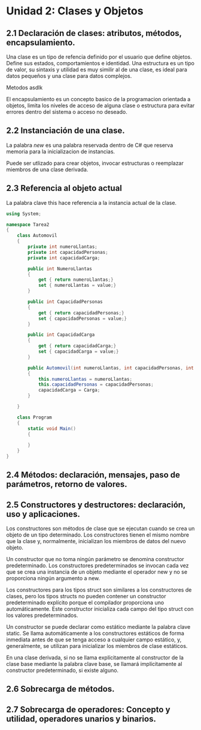 # Unidad 2: Clases y Objetos

## 2.1 Declaración de clases: atributos, métodos, encapsulamiento.

Una clase es un tipo de refencia definido por el usuario que define objetos. Define sus estados, comportamientos e identidad.
Una estructura es un tipo de valor, su sintaxis y utilidad es muy similir al de una clase, es ideal para datos pequeños y una clase para datos complejos.

Metodos asdlk

El encapsulamiento es un concepto basico de la programacion orientada a objetos, limita los niveles de acceso de alguna clase o estructura para evitar errores dentro del sistema o acceso no deseado.

## 2.2 Instanciación de una clase.
La palabra *new* es una palabra reservada dentro de C# que reserva memoria para la inicializacion de instancias.

Puede ser utlizado para crear objetos, invocar estructuras o reemplazar miembros de una clase derivada.

## 2.3 Referencia al objeto actual
La palabra clave this hace referencia a la instancia actual de la clase. 

```csharp 
using System;

namespace Tarea2
{
    class Automovil
    {
        private int numeroLlantas;
        private int capacidadPersonas;
        private int capacidadCarga;

        public int NumeroLlantas
        {
            get { return numeroLlantas;}
            set { numeroLlantas = value;}
        }

        public int CapacidadPersonas
        {
            get { return capacidadPersonas;}
            set { capacidadPersonas = value;}
        }

        public int CapacidadCarga
        {
            get { return capacidadCarga;}
            set { capacidadCarga = value;}
        }

        public Automovil(int numeroLlantas, int capacidadPersonas, int Carga)
        {
            this.numeroLlantas = numeroLlantas;
            this.capacidadPersonas = capacidadPersonas;
            capacidadCarga = Carga;
        }  

    }

    class Program
    {
        static void Main()
        {
            
        }
    }
}
```

## 2.4 Métodos: declaración, mensajes, paso de parámetros, retorno de valores.

## 2.5 Constructores y destructores: declaración, uso y aplicaciones.
Los constructores son métodos de clase que se ejecutan cuando se crea un objeto de un tipo determinado. Los constructores tienen el mismo nombre que la clase y, normalmente, inicializan los miembros de datos del nuevo objeto.

Un constructor que no toma ningún parámetro se denomina constructor predeterminado. Los constructores predeterminados se invocan cada vez que se crea una instancia de un objeto mediante el operador new y no se proporciona ningún argumento a new.

Los constructores para los tipos struct son similares a los constructores de clases, pero los tipos structs no pueden contener un constructor predeterminado explícito porque el compilador proporciona uno automáticamente. Este constructor inicializa cada campo del tipo struct con los valores predeterminados. 

Un constructor se puede declarar como estático mediante la palabra clave static. Se llama automáticamente a los constructores estáticos de forma inmediata antes de que se tenga acceso a cualquier campo estático, y, generalmente, se utilizan para inicializar los miembros de clase estáticos. 

En una clase derivada, si no se llama explícitamente al constructor de la clase base mediante la palabra clave base, se llamará implícitamente al constructor predeterminado, si existe alguno. 

## 2.6 Sobrecarga de métodos.

## 2.7 Sobrecarga de operadores: Concepto y utilidad, operadores unarios y binarios.



